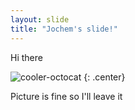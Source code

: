 ```yaml
---
layout: slide
title: "Jochem's slide!"
---
```


Hi there

![cooler-octocat](https://octodex.github.com/images/twenty-percent-cooler-octocat.png)
{: .center}

Picture is fine so I'll leave it